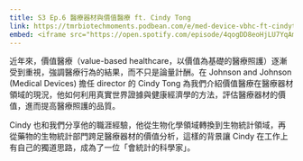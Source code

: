```yaml
---
title: S3 Ep.6 醫療器材與價值醫療 ft. Cindy Tong
link: https://tmrbiotechmoments.podbean.com/e/med-device-vbhc-ft-cindytong/
embed: <iframe src="https://open.spotify.com/episode/4qogDD8eoHjLU7YqAmlMaj" width="100%" height="232" frameborder="0" allowtransparency="true" allow="encrypted-media"></iframe>
---
```


近年來，價值醫療（value-based healthcare，以價值為基礎的醫療照護）逐漸受到重視，強調醫療行為的結果，而不只是論量計酬。在 Johnson and Johnson (Medical Devices) 擔任 director 的 Cindy Tong 為我們介紹價值醫療在醫療器材領域的現況，他如何利用真實世界證據與健康經濟學的方法，評估醫療器材的價值，進而提高醫療照護的品質。

Cindy 也和我們分享他的職涯經驗，他從生物化學領域轉換到生物統計領域，再從藥物的生物統計部門跨足醫療器材的價值分析，這樣的背景讓 Cindy 在工作上有自己的獨道思路，成為了一位「會統計的科學家」。
